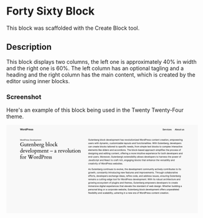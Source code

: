 # Forty Sixty Block

This block was scaffolded with the Create Block tool.

## Description

This block displays two columns, the left one is approximately 40% in width and the right one is 60%. The left column has an optional tagling and a heading and the right column has the main content, which is created by the editor using inner blocks. 

### Screenshot

Here's an example of this block being used in the Twenty Twenty-Four theme.

![Screenshot of the block, rendered on the front end](./screenshot.png)
